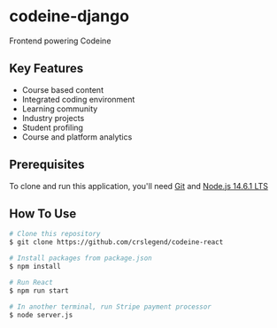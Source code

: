 # codeine-django

Frontend powering Codeine

## Key Features
* Course based content
* Integrated coding environment
* Learning community
* Industry projects
* Student profiling
* Course and platform analytics


## Prerequisites

To clone and run this application, you'll need [Git](https://git-scm.com) and [Node.js 14.6.1 LTS](https://nodejs.org/en/download/)

## How To Use

```bash
# Clone this repository
$ git clone https://github.com/crslegend/codeine-react

# Install packages from package.json
$ npm install

# Run React
$ npm run start

# In another terminal, run Stripe payment processor
$ node server.js
```

